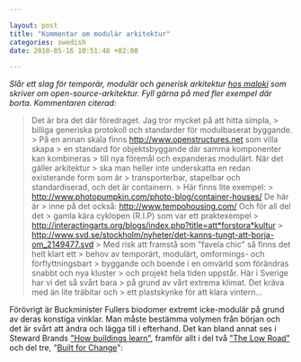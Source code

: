 ```yaml
--- 

layout: post
title: "Kommentar om modulär arkitektur" 
categories: swedish 
date: 2010-05-16 10:51:48 +02:00 

---
```


*Slår ett slag för temporär, modulär och generisk arkitektur [hos maloki](http://mlokit.wordpress.com/2010/05/15/open-source-arkitektur/) som skriver om open-source-arkitektur. Fyll gärna på med fler exempel där borta. Kommentaren citerad:*

> Det är bra det där föredraget. Jag tror mycket på att hitta simpla, > billiga generiska protokoll och standarder för modulbaserat byggande. > På en annan skala finns http://www.openstructures.net som villa skapa > en standard för objektsbyggande där samma komponenter kan kombineras > till nya föremål och expanderas modulärt. När det gäller arkitektur > ska man heller inte underskatta en redan existerande form som är > transporterbar, stapelbar och standardiserad, och det är containern. > Här finns lite exempel: > http://www.photopumpkin.com/photo-blog/container-houses/ De här är > inne på det också: http://www.tempohousing.com/ Och för all del det > gamla kära cyklopen (R.I.P) som var ett praktexempel > http://interactingarts.org/blogs/index.php?title=att*forstora*kultur > http://www.svd.se/stockholm/nyheter/det-kanns-tungt-att-borja-om_2149477.svd > Med risk att framstå som "favela chic" så finns det helt klart ett > behov av temporärt, modulärt, omformings- och förflyttningsbart > byggande och boende i en omvärld som förändras snabbt och nya kluster > och projekt hela tiden uppstår. Här i Sverige har vi det så svårt bara > på grund av vårt extrema klimat. Det kräva med än lite träbitar och > ett plastskynke för att klara vintern...

Förövrigt är Buckminister Fullers biodomer extremt icke-modulär på grund av deras konstiga vinklar. Man måste bestämma volymen från början och det är svårt att ändra och lägga till i efterhand. Det kan bland annat ses i Steward Brands ["How buildings learn"](http://video.google.com/videoplay?docid=8639555925486210852#), framför allt i del två ["The Low Road"](http://video.google.com/videoplay?docid=8639555925486210852#docid=5088653796598486022) och del tre, "[Built for Change](http://video.google.com/videoplay?docid=8639555925486210852#docid=6141960341438553915)":


